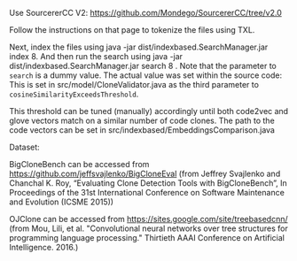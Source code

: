 Use SourcererCC V2: https://github.com/Mondego/SourcererCC/tree/v2.0

Follow the instructions on that page to tokenize the files using TXL.

Next, index the files using java -jar dist/indexbased.SearchManager.jar index 8.
And then run the search using java -jar dist/indexbased.SearchManager.jar search 8 .
Note that the parameter to  `search` is a dummy value. 
The actual value was set within the source code: This is set in src/model/CloneValidator.java as the third parameter to  `cosineSimilarityExceedsThreshold`.

This threshold can be tuned (manually) accordingly until both code2vec and glove vectors match on a similar number of code clones. The path to the code vectors can be set in src/indexbased/EmbeddingsComparison.java


Dataset:

BigCloneBench can be accessed from https://github.com/jeffsvajlenko/BigCloneEval (from Jeffrey Svajlenko and Chanchal K. Roy, “Evaluating Clone Detection Tools with BigCloneBench”, In Proceedings of the 31st International Conference on Software Maintenance and Evolution (ICSME 2015))

OJClone can be accessed from https://sites.google.com/site/treebasedcnn/ (from Mou, Lili, et al. "Convolutional neural networks over tree structures for programming language processing." Thirtieth AAAI Conference on Artificial Intelligence. 2016.)
